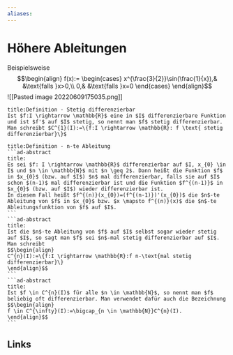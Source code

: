 ```yaml
---
aliases: 
---
```

# Höhere Ableitungen 
Beispielsweise
$$\begin{align}
f(x):=
\begin{cases}
x^{\frac{3}{2}}\sin(\frac{1}{x}),& &\text{falls }x>0,\\
0,& &\text{falls }x=0
\end{cases}
\end{align}$$
![[Pasted image 20220609175035.png]]

```ad-abstract
title:Definition - Stetig differenzierbar
Ist $f:I \rightarrow \mathbb{R}$ eine in $I$ differenzierbare Funktion und ist $f'$ auf $I$ stetig, so nennt man $f$ stetig differenzierbar.
Man schreibt $C^{1}(I):=\{f:I \rightarrow \mathbb{R}: f \text{ stetig differenzierbar}\}$
```
````ad-abstract
title:Definition - n-te Ableitung
```ad-abstract
title:
Es sei $f: I \rightarrow \mathbb{R}$ differenzierbar auf $I, x_{0} \in I$ und $n \in \mathbb{N}$ mit $n \geq 2$. Dann heißt die Funktion $f$ in $x_{0}$ (bzw. auf $I$) $n$ mal differenzierbar, falls sie auf $I$ schon $(n-1)$ mal differenzierbar ist und die Funktion $f^{(n-1)}$ in $x_{0}$ (bzw. auf $I$) wieder differenzierbar ist.
In diesem Fall heißt $f^{(n)}(x_{0})=(f^{(n-1)})'(x_{0})$ die $n$-te Ableitung von $f$ in $x_{0}$ bzw. $x \mapsto f^{(n)}(x)$ die $n$-te Ableitungsfunktion von $f$ auf $I$. 
```
```ad-abstract
title:
Ist die $n$-te Ableitung von $f$ auf $I$ selbst sogar wieder stetig auf $I$, so sagt man $f$ sei $n$-mal stetig differenzierbar auf $I$. Man schreibt
$$\begin{align}
C^{n}(I):=\{f:I \rightarrow \mathbb{R}:f n-\text{mal stetig differenzierbar}\}
\end{align}$$
```
```ad-abstract
title:
Ist $f \in C^{n}(I)$ für alle $n \in \mathbb{N}$, so nennt man $f$ beliebig oft differenzierbar. Man verwendet dafür auch die Bezeichnung
$$\begin{align}
f \in C^{\infty}(I):=\bigcap_{n \in \mathbb{N}}C^{n}(I).
\end{align}$$
```
````

## Links
